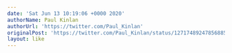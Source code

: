 ```yaml
---
date: 'Sat Jun 13 10:19:06 +0000 2020'
authorName: Paul Kinlan
authorUrl: 'https://twitter.com/Paul_Kinlan'
originalPost: 'https://twitter.com/Paul_Kinlan/status/1271748924785688576'
layout: like
---
```

